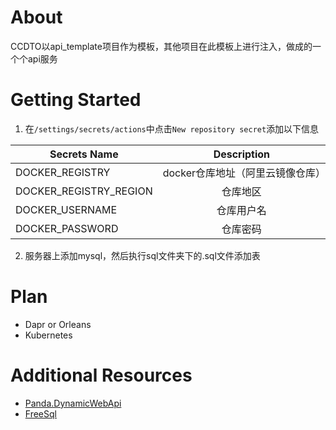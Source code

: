 # About
CCDTO以api_template项目作为模板，其他项目在此模板上进行注入，做成的一个个api服务

# Getting Started
1. 在`/settings/secrets/actions`中点击`New repository secret`添加以下信息

| Secrets Name   |      Description      |
|----------|:-------------:|
| DOCKER_REGISTRY |  docker仓库地址（阿里云镜像仓库） |
| DOCKER_REGISTRY_REGION |    仓库地区   |
| DOCKER_USERNAME | 仓库用户名 |
| DOCKER_PASSWORD | 仓库密码 |

2. 服务器上添加mysql，然后执行sql文件夹下的.sql文件添加表

# Plan
- Dapr or Orleans
- Kubernetes

# Additional Resources
- [Panda.DynamicWebApi](https://github.com/pda-team/Panda.DynamicWebApi)
- [FreeSql](https://github.com/dotnetcore/FreeSql)
